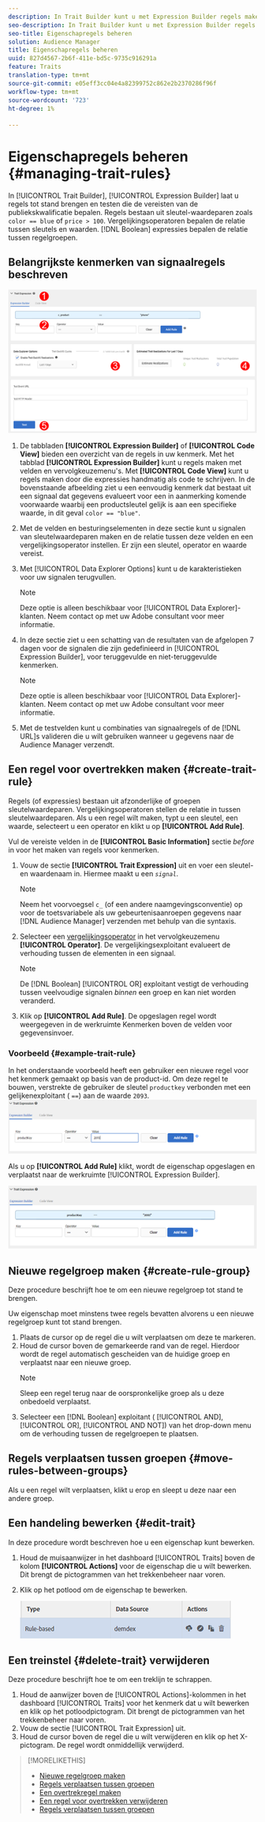 ```yaml
---
description: In Trait Builder kunt u met Expression Builder regels maken en testen die kwalificatievereisten voor het publiek vaststellen. Regels bestaan uit sleutelwaardeparen zoals "color == blue" of "price > 100". Vergelijkingsoperatoren bepalen de relatie tussen sleutels en waarden. Booleaanse expressies bepalen de relatie tussen regelgroepen.
seo-description: In Trait Builder kunt u met Expression Builder regels maken en testen die kwalificatievereisten voor het publiek vaststellen. Regels bestaan uit sleutelwaardeparen zoals "color == blue" of "price > 100". Vergelijkingsoperatoren bepalen de relatie tussen sleutels en waarden. Booleaanse expressies bepalen de relatie tussen regelgroepen.
seo-title: Eigenschapregels beheren
solution: Audience Manager
title: Eigenschapregels beheren
uuid: 827d4567-2b6f-411e-bd5c-9735c916291a
feature: Traits
translation-type: tm+mt
source-git-commit: e05eff3cc04e4a82399752c862e2b2370286f96f
workflow-type: tm+mt
source-wordcount: '723'
ht-degree: 1%

---
```



# Eigenschapregels beheren {#managing-trait-rules}

In [!UICONTROL Trait Builder], [!UICONTROL Expression Builder] laat u regels tot stand brengen en testen die de vereisten van de publiekskwalificatie bepalen. Regels bestaan uit sleutel-waardeparen zoals `color == blue` of `price > 100`. Vergelijkingsoperatoren bepalen de relatie tussen sleutels en waarden. [!DNL Boolean] expressies bepalen de relatie tussen regelgroepen.

<!-- c_tb_rules.xml -->

## Belangrijkste kenmerken van signaalregels beschreven

![](assets/manage-trait-rules.png)

1. De tabbladen **[!UICONTROL Expression Builder]** of **[!UICONTROL Code View]** bieden een overzicht van de regels in uw kenmerk. Met het tabblad **[!UICONTROL Expression Builder]** kunt u regels maken met velden en vervolgkeuzemenu&#39;s. Met **[!UICONTROL Code View]** kunt u regels maken door die expressies handmatig als code te schrijven. In de bovenstaande afbeelding ziet u een eenvoudig kenmerk dat bestaat uit een signaal dat gegevens evalueert voor een in aanmerking komende voorwaarde waarbij een productsleutel gelijk is aan een specifieke waarde, in dit geval `color == "blue"`.

1. Met de velden en besturingselementen in deze sectie kunt u signalen van sleutelwaardeparen maken en de relatie tussen deze velden en een vergelijkingsoperator instellen. Er zijn een sleutel, operator en waarde vereist.
1. Met [!UICONTROL Data Explorer Options] kunt u de karakteristieken voor uw signalen terugvullen.
   >[!NOTE]
   >
   >Deze optie is alleen beschikbaar voor [!UICONTROL Data Explorer]-klanten. Neem contact op met uw Adobe consultant voor meer informatie.
1. In deze sectie ziet u een schatting van de resultaten van de afgelopen 7 dagen voor de signalen die zijn gedefinieerd in [!UICONTROL Expression Builder], voor teruggevulde en niet-teruggevulde kenmerken.
   >[!NOTE]
   >
   >Deze optie is alleen beschikbaar voor [!UICONTROL Data Explorer]-klanten. Neem contact op met uw Adobe consultant voor meer informatie.
1. Met de testvelden kunt u combinaties van signaalregels of de [!DNL URL]s valideren die u wilt gebruiken wanneer u gegevens naar de Audience Manager verzendt.

## Een regel voor overtrekken maken {#create-trait-rule}

Regels (of expressies) bestaan uit afzonderlijke of groepen sleutelwaardeparen. Vergelijkingsoperatoren stellen de relatie in tussen sleutelwaardeparen. Als u een regel wilt maken, typt u een sleutel, een waarde, selecteert u een operator en klikt u op **[!UICONTROL Add Rule]**.

<!-- t_tb_create_rules.xml -->

Vul de vereiste velden in de **[!UICONTROL Basic Information]** sectie *before* in voor het maken van regels voor kenmerken.

1. Vouw de sectie **[!UICONTROL Trait Expression]** uit en voer een sleutel- en waardenaam in. Hiermee maakt u een *`signal`*.
   >[!NOTE]
   >
   >Neem het voorvoegsel `c_` (of een andere naamgevingsconventie) op voor de toetsvariabele als uw gebeurtenisaanroepen gegevens naar [!DNL Audience Manager] verzenden met behulp van die syntaxis.
1. Selecteer een [vergelijkingsoperator](../../features/traits/trait-comparison-operators.md) in het vervolgkeuzemenu **[!UICONTROL Operator]**. De vergelijkingsexploitant evalueert de verhouding tussen de elementen in een signaal.
   >[!NOTE]
   >
   >De [!DNL Boolean] [!UICONTROL OR] exploitant vestigt de verhouding tussen veelvoudige signalen *binnen* een groep en kan niet worden veranderd.
1. Klik op **[!UICONTROL Add Rule]**. De opgeslagen regel wordt weergegeven in de werkruimte Kenmerken boven de velden voor gegevensinvoer.

### Voorbeeld {#example-trait-rule}

In het onderstaande voorbeeld heeft een gebruiker een nieuwe regel voor het kenmerk gemaakt op basis van de product-id. Om deze regel te bouwen, verstrekte de gebruiker de sleutel `productkey` verbonden met een gelijkenexploitant ( `==`) aan de waarde `2093`.
![](assets/tb_sample_rule1.png)

Als u op **[!UICONTROL Add Rule]** klikt, wordt de eigenschap opgeslagen en verplaatst naar de werkruimte [!UICONTROL Expression Builder].

![](assets/tb_sample_rule2.png)

## Nieuwe regelgroep maken {#create-rule-group}

Deze procedure beschrijft hoe te om een nieuwe regelgroep tot stand te brengen.

<!-- t_tb_new_rule_group.xml -->

Uw eigenschap moet minstens twee regels bevatten alvorens u een nieuwe regelgroep kunt tot stand brengen.

1. Plaats de cursor op de regel die u wilt verplaatsen om deze te markeren.
1. Houd de cursor boven de gemarkeerde rand van de regel.
Hierdoor wordt de regel automatisch gescheiden van de huidige groep en verplaatst naar een nieuwe groep.
   >[!NOTE]
   >
   >Sleep een regel terug naar de oorspronkelijke groep als u deze onbedoeld verplaatst.
1. Selecteer een [!DNL Boolean] exploitant ( [!UICONTROL AND], [!UICONTROL OR], [!UICONTROL AND NOT]) van het drop-down menu om de verhouding tussen de regelgroepen te plaatsen.

## Regels verplaatsen tussen groepen {#move-rules-between-groups}

Als u een regel wilt verplaatsen, klikt u erop en sleept u deze naar een andere groep.

## Een handeling bewerken {#edit-trait}

In deze procedure wordt beschreven hoe u een eigenschap kunt bewerken.

<!-- t_tb_edit.xml -->

1. Houd de muisaanwijzer in het dashboard [!UICONTROL Traits] boven de kolom **[!UICONTROL Actions]** voor de eigenschap die u wilt bewerken. Dit brengt de pictogrammen van het trekkenbeheer naar voren.
1. Klik op het potlood om de eigenschap te bewerken.

   ![](assets/tb_edit_trait.png)

## Een treinstel {#delete-trait} verwijderen

Deze procedure beschrijft hoe te om een treklijn te schrappen.

<!-- t_tb_delete_rule.xml -->

1. Houd de aanwijzer boven de [!UICONTROL Actions]-kolommen in het dashboard [!UICONTROL Traits] voor het kenmerk dat u wilt bewerken en klik op het potloodpictogram. Dit brengt de pictogrammen van het trekkenbeheer naar voren.
1. Vouw de sectie [!UICONTROL Trait Expression] uit.
1. Houd de cursor boven de regel die u wilt verwijderen en klik op het X-pictogram. De regel wordt onmiddellijk verwijderd.

>[!MORELIKETHIS]
>
>* [Nieuwe regelgroep maken](../../features/traits/manage-trait-rules.md#create-rule-group)
>* [Regels verplaatsen tussen groepen](../../features/traits/manage-trait-rules.md#move-rules-between-groups)
>* [Een overtrekregel maken](../../features/traits/manage-trait-rules.md#create-trait-rule)
>* [Een regel voor overtrekken verwijderen](../../features/traits/manage-trait-rules.md#delete-trait)
>* [Regels verplaatsen tussen groepen](../../features/traits/manage-trait-rules.md#move-rules-between-groups)

